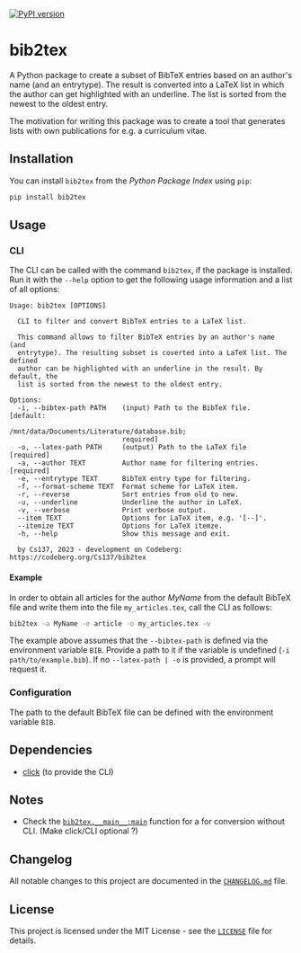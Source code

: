 [![PyPI version](https://img.shields.io/pypi/v/bib2tex.svg)](https://pypi.org/project/bib2tex/)

# bib2tex

A Python package to create a subset of BibTeX entries based on an author's name
(and an entrytype). The result is converted into a LaTeX list in which the author
can get highlighted with an underline. The list is sorted from the newest to the
oldest entry.

The motivation for writing this package was to create a tool that generates lists
with own publications for e.g. a curriculum vitae.

## Installation

You can install `bib2tex` from the *Python Package Index* using `pip`:

```bash
pip install bib2tex
```

## Usage

### CLI

The CLI can be called with the command `bib2tex`, if the package is installed. 
Run it with the `--help` option to get the following usage information and a list
of all options:

```text
Usage: bib2tex [OPTIONS]

  CLI to filter and convert BibTeX entries to a LaTeX list.

  This command allows to filter BibTeX entries by an author's name (and
  entrytype). The resulting subset is coverted into a LaTeX list. The defined
  author can be highlighted with an underline in the result. By default, the
  list is sorted from the newest to the oldest entry.

Options:
  -i, --bibtex-path PATH    (input) Path to the BibTeX file.  [default:
                            /mnt/data/Documents/Literature/database.bib;
                            required]
  -o, --latex-path PATH     (output) Path to the LaTeX file  [required]
  -a, --author TEXT         Author name for filtering entries.  [required]
  -e, --entrytype TEXT      BibTeX entry type for filtering.
  -f, --format-scheme TEXT  Format scheme for LaTeX item.
  -r, --reverse             Sort entries from old to new.
  -u, --underline           Underline the author in LaTeX.
  -v, --verbose             Print verbose output.
  --item TEXT               Options for LaTeX item, e.g. '[--]'.
  --itemize TEXT            Options for LaTeX itemze.
  -h, --help                Show this message and exit.

  by Cs137, 2023 - development on Codeberg: https://codeberg.org/Cs137/bib2tex
```

#### Example

In order to obtain all articles for the author *MyName* from the default BibTeX
file and write them into the file `my_articles.tex`, call the CLI as follows:

```bash
bib2tex -a MyName -e article -o my_articles.tex -v
```

The example above assumes that the `--bibtex-path` is defined via the environment
variable `BIB`. Provide a path to it if the variable is undefined (`-i path/to/example.bib`).
If no `--latex-path | -o` is provided, a prompt will request it.

### Configuration

The path to the default BibTeX file can be defined with the environment variable `BIB`.

## Dependencies

- [click](https://pypi.org/project/click/) (to provide the CLI)

## Notes

- Check the [`bib2tex.__main__:main`](./bib2tex/__main__.py) function for a for 
  conversion without CLI. (Make click/CLI optional ?)

## Changelog

All notable changes to this project are documented in the [`CHANGELOG.md`](CHANGELOG.md) file.

## License

This project is licensed under the MIT License - see the [`LICENSE`](LICENSE) file for details.
